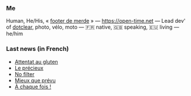 ### Me

Human, He/His, « [footer de merde](https://open-time.net/post/2013/07/17/La-veritable-histoire-du-Footer-de-merde-) » — https://open-time.net — Lead dev' of [dotclear](https://git.dotclear.org/dev/dotclear), photo, vélo, moto — 🇫🇷 native, 🇬🇧 speaking, 🇪🇺 living — he/him

### Last news (in French)

<!-- BLOG-POST-LIST:START -->
- [Attentat au gluten](https://open-time.net/post/2022/12/28/Attentat-au-gluten)
- [Le précieux](https://open-time.net/post/2022/12/27/Le-precieux)
- [No filter](https://open-time.net/post/2022/12/26/No-filter)
- [Mieux que prévu](https://open-time.net/post/2022/12/25/Mieux-que-prevu)
- [À chaque fois !](https://open-time.net/post/2022/12/24/A-chaque-fois-)
<!-- BLOG-POST-LIST:END -->
